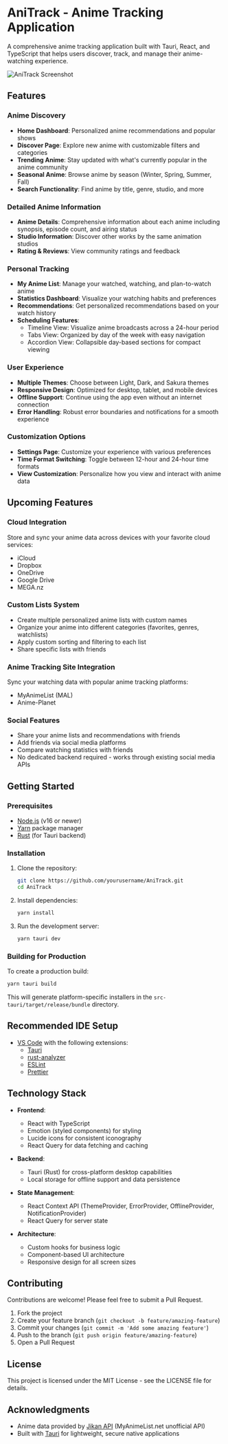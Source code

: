 # AniTrack - Anime Tracking Application

A comprehensive anime tracking application built with Tauri, React, and TypeScript that helps users discover, track, and manage their anime-watching experience.

![AniTrack Screenshot](./screenshots/timeline-view.png)

## Features

### Anime Discovery

- **Home Dashboard**: Personalized anime recommendations and popular shows
- **Discover Page**: Explore new anime with customizable filters and categories
- **Trending Anime**: Stay updated with what's currently popular in the anime community
- **Seasonal Anime**: Browse anime by season (Winter, Spring, Summer, Fall)
- **Search Functionality**: Find anime by title, genre, studio, and more

### Detailed Anime Information

- **Anime Details**: Comprehensive information about each anime including synopsis, episode count, and airing status
- **Studio Information**: Discover other works by the same animation studios
- **Rating & Reviews**: View community ratings and feedback

### Personal Tracking

- **My Anime List**: Manage your watched, watching, and plan-to-watch anime
- **Statistics Dashboard**: Visualize your watching habits and preferences
- **Recommendations**: Get personalized recommendations based on your watch history
- **Scheduling Features**:
  - Timeline View: Visualize anime broadcasts across a 24-hour period
  - Tabs View: Organized by day of the week with easy navigation
  - Accordion View: Collapsible day-based sections for compact viewing

### User Experience

- **Multiple Themes**: Choose between Light, Dark, and Sakura themes
- **Responsive Design**: Optimized for desktop, tablet, and mobile devices
- **Offline Support**: Continue using the app even without an internet connection
- **Error Handling**: Robust error boundaries and notifications for a smooth experience

### Customization Options

- **Settings Page**: Customize your experience with various preferences
- **Time Format Switching**: Toggle between 12-hour and 24-hour time formats
- **View Customization**: Personalize how you view and interact with anime data

## Upcoming Features

### Cloud Integration

Store and sync your anime data across devices with your favorite cloud services:

- iCloud
- Dropbox
- OneDrive
- Google Drive
- MEGA.nz

### Custom Lists System

- Create multiple personalized anime lists with custom names
- Organize your anime into different categories (favorites, genres, watchlists)
- Apply custom sorting and filtering to each list
- Share specific lists with friends

### Anime Tracking Site Integration

Sync your watching data with popular anime tracking platforms:

- MyAnimeList (MAL)
- Anime-Planet

### Social Features

- Share your anime lists and recommendations with friends
- Add friends via social media platforms
- Compare watching statistics with friends
- No dedicated backend required - works through existing social media APIs

## Getting Started

### Prerequisites

- [Node.js](https://nodejs.org/) (v16 or newer)
- [Yarn](https://yarnpkg.com/) package manager
- [Rust](https://www.rust-lang.org/tools/install) (for Tauri backend)

### Installation

1. Clone the repository:

   ```bash
   git clone https://github.com/yourusername/AniTrack.git
   cd AniTrack
   ```

2. Install dependencies:

   ```bash
   yarn install
   ```

3. Run the development server:
   ```bash
   yarn tauri dev
   ```

### Building for Production

To create a production build:

```bash
yarn tauri build
```

This will generate platform-specific installers in the `src-tauri/target/release/bundle` directory.

## Recommended IDE Setup

- [VS Code](https://code.visualstudio.com/) with the following extensions:
  - [Tauri](https://marketplace.visualstudio.com/items?itemName=tauri-apps.tauri-vscode)
  - [rust-analyzer](https://marketplace.visualstudio.com/items?itemName=rust-lang.rust-analyzer)
  - [ESLint](https://marketplace.visualstudio.com/items?itemName=dbaeumer.vscode-eslint)
  - [Prettier](https://marketplace.visualstudio.com/items?itemName=esbenp.prettier-vscode)

## Technology Stack

- **Frontend**:

  - React with TypeScript
  - Emotion (styled components) for styling
  - Lucide icons for consistent iconography
  - React Query for data fetching and caching

- **Backend**:

  - Tauri (Rust) for cross-platform desktop capabilities
  - Local storage for offline support and data persistence

- **State Management**:

  - React Context API (ThemeProvider, ErrorProvider, OfflineProvider, NotificationProvider)
  - React Query for server state

- **Architecture**:
  - Custom hooks for business logic
  - Component-based UI architecture
  - Responsive design for all screen sizes

## Contributing

Contributions are welcome! Please feel free to submit a Pull Request.

1. Fork the project
2. Create your feature branch (`git checkout -b feature/amazing-feature`)
3. Commit your changes (`git commit -m 'Add some amazing feature'`)
4. Push to the branch (`git push origin feature/amazing-feature`)
5. Open a Pull Request

## License

This project is licensed under the MIT License - see the LICENSE file for details.

## Acknowledgments

- Anime data provided by [Jikan API](https://jikan.moe/) (MyAnimeList.net unofficial API)
- Built with [Tauri](https://tauri.app/) for lightweight, secure native applications
